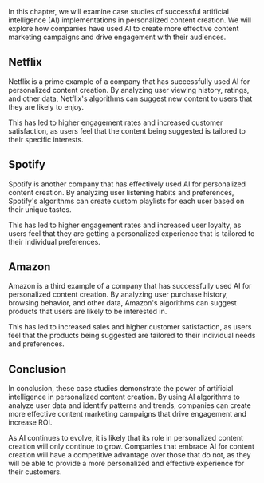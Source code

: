 
In this chapter, we will examine case studies of successful artificial intelligence (AI) implementations in personalized content creation. We will explore how companies have used AI to create more effective content marketing campaigns and drive engagement with their audiences.

Netflix
-------

Netflix is a prime example of a company that has successfully used AI for personalized content creation. By analyzing user viewing history, ratings, and other data, Netflix's algorithms can suggest new content to users that they are likely to enjoy.

This has led to higher engagement rates and increased customer satisfaction, as users feel that the content being suggested is tailored to their specific interests.

Spotify
-------

Spotify is another company that has effectively used AI for personalized content creation. By analyzing user listening habits and preferences, Spotify's algorithms can create custom playlists for each user based on their unique tastes.

This has led to higher engagement rates and increased user loyalty, as users feel that they are getting a personalized experience that is tailored to their individual preferences.

Amazon
------

Amazon is a third example of a company that has successfully used AI for personalized content creation. By analyzing user purchase history, browsing behavior, and other data, Amazon's algorithms can suggest products that users are likely to be interested in.

This has led to increased sales and higher customer satisfaction, as users feel that the products being suggested are tailored to their individual needs and preferences.

Conclusion
----------

In conclusion, these case studies demonstrate the power of artificial intelligence in personalized content creation. By using AI algorithms to analyze user data and identify patterns and trends, companies can create more effective content marketing campaigns that drive engagement and increase ROI.

As AI continues to evolve, it is likely that its role in personalized content creation will only continue to grow. Companies that embrace AI for content creation will have a competitive advantage over those that do not, as they will be able to provide a more personalized and effective experience for their customers.
